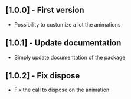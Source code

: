 ## [1.0.0] - First version

* Possibility to customize a lot the animations

## [1.0.1] - Update documentation

* Simply update documentation of the package

## [1.0.2] - Fix dispose

* Fix the call to dispose on the animation
